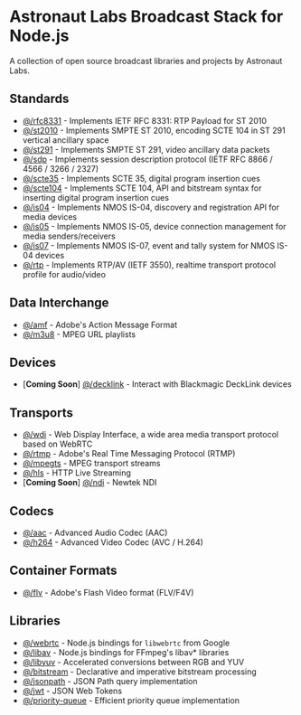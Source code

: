 # Astronaut Labs Broadcast Stack for Node.js

A collection of open source broadcast libraries and projects by Astronaut Labs.

## Standards

- [@/rfc8331](https://github.com/astronautlabs/rfc8331) - Implements IETF RFC 8331: RTP Payload for ST 2010
- [@/st2010](https://github.com/astronautlabs/st2010) - Implements SMPTE ST 2010, encoding SCTE 104 in ST 291 vertical ancillary space
- [@/st291](https://github.com/astronautlabs/st291) - Implements SMPTE ST 291, video ancillary data packets
- [@/sdp](https://github.com/astronautlabs/sdp) - Implements session description protocol (IETF RFC 8866 / 4566 / 3266 / 2327)
- [@/scte35](https://github.com/astronautlabs/scte35) - Implements SCTE 35, digital program insertion cues
- [@/scte104](https://github.com/astronautlabs/scte104) - Implements SCTE 104, API and bitstream syntax for inserting digital program insertion cues
- [@/is04](https://github.com/astronautlabs/is04) - Implements NMOS IS-04, discovery and registration API for media devices
- [@/is05](https://github.com/astronautlabs/is05) - Implements NMOS IS-05, device connection management for media senders/receivers
- [@/is07](https://github.com/astronautlabs/is07) - Implements NMOS IS-07, event and tally system for NMOS IS-04 devices
- [@/rtp](https://github.com/astronautlabs/rtp) - Implements RTP/AV (IETF 3550), realtime transport protocol profile for audio/video

## Data Interchange 

- [@/amf](https://github.com/astronautlabs/amf) - Adobe's Action Message Format
- [@/m3u8](https://github.com/astronautlabs/m3u8) - MPEG URL playlists

## Devices
- [**Coming Soon**] [@/decklink](https://github.com/astronautlabs/decklink) - Interact with Blackmagic DeckLink devices

## Transports
- [@/wdi](https://github.com/astronautlabs/wdi) - Web Display Interface, a wide area media transport protocol based on WebRTC
- [@/rtmp](https://github.com/astronautlabs/rtmp) - Adobe's Real Time Messaging Protocol (RTMP)
- [@/mpegts](https://github.com/astronautlabs/mpegts) - MPEG transport streams
- [@/hls](https://github.com/astronautlabs/hls) - HTTP Live Streaming
- [**Coming Soon**] [@/ndi](https://github.com/astronautlabs/ndi) - Newtek NDI

## Codecs
- [@/aac](https://github.com/astronautlabs/aac) - Advanced Audio Codec (AAC)
- [@/h264](https://github.com/astronautlabs/h264) - Advanced Video Codec (AVC / H.264)

## Container Formats
- [@/flv](https://github.com/astronautlabs/flv) - Adobe's Flash Video format (FLV/F4V)

## Libraries
- [@/webrtc](https://github.com/astronautlabs/webrtc) - Node.js bindings for `libwebrtc` from Google
- [@/libav](https://github.com/astronautlabs/libav) - Node.js bindings for FFmpeg's libav* libraries
- [@/libyuv](https://github.com/astronautlabs/libyuv-node) - Accelerated conversions between RGB and YUV
- [@/bitstream](https://github.com/astronautlabs/bitstream) - Declarative and imperative bitstream processing
- [@/jsonpath](https://github.com/astronautlabs/jsonpath) - JSON Path query implementation
- [@/jwt](https://github.com/astronautlabs/jwt) - JSON Web Tokens
- [@/priority-queue](https://github.com/astronautlabs/priority-queue) - Efficient priority queue implementation
